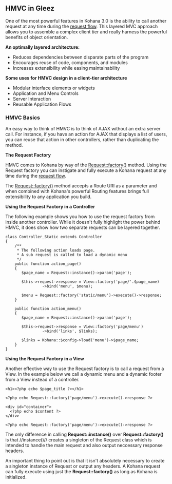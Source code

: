 HMVC in Gleez
-------------

One of the most powerful features in Kohana 3.0 is the ability to call another request at any time during the [request flow](http://gleezcms.org/guide/about.flow). This layered MVC approach allows you to assemble a complex client tier and really harness the powerful benefits of object orientation.

**An optimally layered architecture:**

  * Reduces dependencies between disparate parts of the program
  * Encourages reuse of code, components, and modules
  * Increases extensibility while easing maintainability

**Some uses for HMVC design in a client-tier architecture**

  * Modular interface elements or widgets
  * Application and Menu Controls
  * Server Interaction
  * Reusable Application Flows

### HMVC Basics

An easy way to think of HMVC is to think of AJAX without an extra server call. For instance, if you have an action for AJAX that displays a list of users, you can reuse that action in other controllers, rather than duplicating the method.

**The Request Factory**

HMVC comes to Kohana by way of the [Request::factory()](http://gleezcms.org/guide/api/Request#factory) method. Using the Request factory you can instigate and fully execute a Kohana request at any time during the [request flow](http://gleezcms.org/guide/about.flow).

The [Request::factory()](http://gleezcms.org/guide/api/Request#factory) method accepts a Route URI as a parameter and when combined with Kohana's powerful Routing features brings full extensibility to any application you build.

**Using the Request Factory in a Controller**

The following example shows you how to use the request factory from inside another controller. While it doesn't fully highlight the power behind HMVC, it does show how two separate requests can be layered together.

    class Controller_Static extends Controller
    {
        /**
         * The following action loads page.
         * A sub request is called to load a dynamic menu
         */
        public function action_page()
        {
           $page_name = Request::instance()->param('page');    
        
           $this->request->response = View::factory('page/'.$page_name)
                    ->bind('menu', $menu);
    
           $menu = Request::factory('static/menu')->execute()->response; 
        }
    
        public function action_menu()
        {
           $page_name = Request::instance()->param('page');    
    
           $this->request->response = View::factory('page/menu')
                    ->bind('links', $links);
    
           $links = Kohana::$config->load('menu')->$page_name;
        }
    }

**Using the Request Factory in a View**

Another effective way to use the Request factory is to call a request from a View. In the example below we call a dynamic menu and a dynamic footer from a View instead of a controller.

    <h1><?php echo $page_title ?></h1>
    
    <?php echo Request::factory('page/menu')->execute()->response ?>
    
    <div id="container">
      <?php echo $content ?>
    </div>
    
    <?php echo Request::factory('page/menu')->execute()->response ?>

The only difference in calling **Request::instance()** over **Request::factory()** is that //instance()// creates a singleton of the Request class which is intended to handle the main request and also output neccessary response headers.

An important thing to point out is that it isn't absolutely necessary to create a singleton instance of Request or output any headers. A Kohana request can fully execute using just the **Request::factory()** as long as Kohana is initialized.
